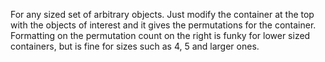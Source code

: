 For any sized set of arbitrary objects. Just modify the container at the top with the objects of interest and it gives the permutations for the container.
Formatting on the permutation count on the right is funky for lower sized containers, but is fine for sizes such as 4, 5 and larger ones.
